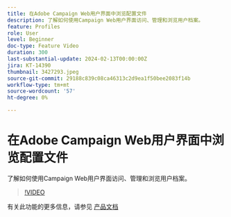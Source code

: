 ```yaml
---
title: 在Adobe Campaign Web用户界面中浏览配置文件
description: 了解如何使用Campaign Web用户界面访问、管理和浏览用户档案。
feature: Profiles
role: User
level: Beginner
doc-type: Feature Video
duration: 300
last-substantial-update: 2024-02-13T00:00:00Z
jira: KT-14390
thumbnail: 3427293.jpeg
source-git-commit: 29188c839c08ca46313c2d9ea1f50bee2083f14b
workflow-type: tm+mt
source-wordcount: '57'
ht-degree: 0%

---
```



# 在Adobe Campaign Web用户界面中浏览配置文件

了解如何使用Campaign Web用户界面访问、管理和浏览用户档案。

>[!VIDEO](https://video.tv.adobe.com/v/3427293/?learn=on)

有关此功能的更多信息，请参见 [产品文档](https://experienceleague.adobe.com/docs/campaign-web/v8/audiences/work-with-profiles/about-recipients.html)